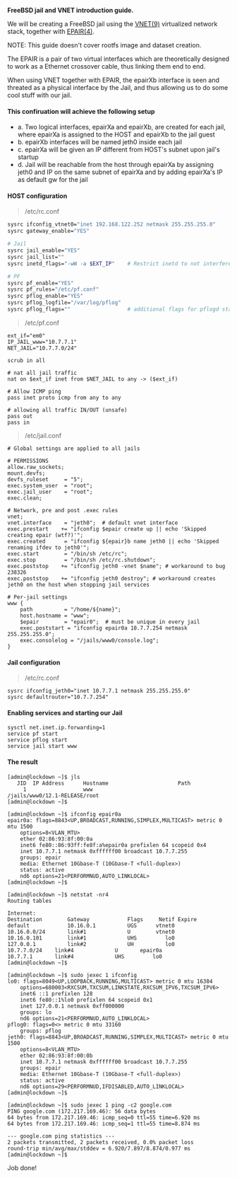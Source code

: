 **FreeBSD jail and VNET introduction guide.**

We will be creating a FreeBSD jail using the [VNET(9)](https://www.freebsd.org/cgi/man.cgi?query=vnet&sektion=9) virtualized network stack, together with [EPAIR(4)](https://www.freebsd.org/cgi/man.cgi?query=epair&sektion=4&apropos=0&manpath=FreeBSD+12.1-RELEASE+and+Ports).

NOTE: This guide doesn't cover rootfs image and dataset creation.

The EPAIR is a pair of two virtual interfaces which are theoretically designed to work as a Ethernet crossover cable, thus linking them end to end. 

When using VNET together with EPAIR, the epairXb interface is seen and threated as a physical interface by the Jail, and thus allowing us to do some cool stuff with our jail.

#### This confiruation will achieve the following setup ####
- a. Two logical interfaces, epairXa and epairXb, are created for each jail, where epairXa is assigned to the HOST and epairXb to the jail guest
- b. epairXb interfaces will be named jeth0 inside each jail
- c. epairXa will be given an IP different from HOST's subnet upon jail's startup
- d. Jail will be reachable from the host through epairXa by assigning jeth0 and IP on the same subnet of epairXa and by adding epairXa's IP as default gw for the jail

#### HOST configuration ####
> /etc/rc.conf 
```sh
sysrc ifconfig_vtnet0="inet 192.168.122.252 netmask 255.255.255.0"
sysrc gateway_enable="YES"

# Jail
sysrc jail_enable="YES"
sysrc jail_list=""
sysrc inetd_flags="-wW -a $EXT_IP"    # Restrict inetd to not interfere with jails

# PF
sysrc pf_enable="YES"
sysrc pf_rules="/etc/pf.conf"
sysrc pflog_enable="YES"
sysrc pflog_logfile="/var/log/pflog" 
sysrc pflog_flags=""                  # additional flags for pflogd startup
```
> /etc/pf.conf
```
ext_if="em0"
IP_JAIL_www="10.7.7.1"
NET_JAIL="10.7.7.0/24"

scrub in all

# nat all jail traffic
nat on $ext_if inet from $NET_JAIL to any -> ($ext_if)

# Allow ICMP ping
pass inet proto icmp from any to any

# allowing all traffic IN/OUT (unsafe)
pass out
pass in
```
> /etc/jail.conf
```
# Global settings are applied to all jails

# PERMISSIONS
allow.raw_sockets;
mount.devfs;
devfs_ruleset     = "5";
exec.system_user  = "root";
exec.jail_user    = "root";
exec.clean;

# Network, pre and post .exec rules
vnet;
vnet.interface    = "jeth0";  # default vnet interface
exec.prestart    += "ifconfig $epair create up || echo 'Skipped creating epair (wtf?)'";
exec.created      = "ifconfig ${epair}b name jeth0 || echo 'Skipped renaming ifdev to jeth0'";
exec.start        = "/bin/sh /etc/rc";
exec.stop         = "/bin/sh /etc/rc.shutdown";
exec.poststop    += "ifconfig jeth0 -vnet $name"; # workaround to bug 238326
exec.poststop    += "ifconfig jeth0 destroy"; # workaround creates jeth0 on the host when stopping jail services

# Per-jail settings
www {
    path          = "/home/${name}";
    host.hostname = "www";
    $epair        = "epair0";  # must be unique in every jail
    exec.poststart = "ifconfig epair0a 10.7.7.254 netmask 255.255.255.0";
    exec.consolelog = "/jails/www0/console.log";
}
```
#### Jail configuration ####
> /etc/rc.conf
```
sysrc ifconfig_jeth0="inet 10.7.7.1 netmask 255.255.255.0"
sysrc defaultrouter="10.7.7.254"
```
#### Enabling services and starting our Jail ####
```
sysctl net.inet.ip.forwarding=1 
service pf start
service pflog start
service jail start www
 ```
#### The result ####
```
[admin@lockdown ~]$ jls
   JID  IP Address      Hostname                      Path
     1                  www                           /jails/www0/12.1-RELEASE/root
[admin@lockdown ~]$ 

[admin@lockdown ~]$ ifconfig epair0a 
epair0a: flags=8843<UP,BROADCAST,RUNNING,SIMPLEX,MULTICAST> metric 0 mtu 1500
	options=8<VLAN_MTU>
	ether 02:86:93:8f:00:0a
	inet6 fe80::86:93ff:fe8f:a%epair0a prefixlen 64 scopeid 0x4
	inet 10.7.7.1 netmask 0xffffff00 broadcast 10.7.7.255
	groups: epair
	media: Ethernet 10Gbase-T (10Gbase-T <full-duplex>)
	status: active
	nd6 options=21<PERFORMNUD,AUTO_LINKLOCAL>
[admin@lockdown ~]$

[admin@lockdown ~]$ netstat -nr4
Routing tables

Internet:
Destination        Gateway            Flags     Netif Expire
default            10.16.0.1          UGS      vtnet0
10.16.0.0/24       link#1             U        vtnet0
10.16.0.101        link#1             UHS         lo0
127.0.0.1          link#2             UH          lo0
10.7.7.0/24    link#4             U       epair0a
10.7.7.1       link#4             UHS         lo0
[admin@lockdown ~]$ 

[admin@lockdown ~]$ sudo jexec 1 ifconfig
lo0: flags=8049<UP,LOOPBACK,RUNNING,MULTICAST> metric 0 mtu 16384
	options=680003<RXCSUM,TXCSUM,LINKSTATE,RXCSUM_IPV6,TXCSUM_IPV6>
	inet6 ::1 prefixlen 128
	inet6 fe80::1%lo0 prefixlen 64 scopeid 0x1
	inet 127.0.0.1 netmask 0xff000000
	groups: lo
	nd6 options=21<PERFORMNUD,AUTO_LINKLOCAL>
pflog0: flags=0<> metric 0 mtu 33160
	groups: pflog
jeth0: flags=8843<UP,BROADCAST,RUNNING,SIMPLEX,MULTICAST> metric 0 mtu 1500
	options=8<VLAN_MTU>
	ether 02:86:93:8f:00:0b
	inet 10.7.7.1 netmask 0xffffff00 broadcast 10.7.7.255
	groups: epair
	media: Ethernet 10Gbase-T (10Gbase-T <full-duplex>)
	status: active
	nd6 options=29<PERFORMNUD,IFDISABLED,AUTO_LINKLOCAL>
[admin@lockdown ~]$ 

[admin@lockdown ~]$ sudo jexec 1 ping -c2 google.com
PING google.com (172.217.169.46): 56 data bytes
64 bytes from 172.217.169.46: icmp_seq=0 ttl=55 time=6.920 ms
64 bytes from 172.217.169.46: icmp_seq=1 ttl=55 time=8.874 ms

--- google.com ping statistics ---
2 packets transmitted, 2 packets received, 0.0% packet loss
round-trip min/avg/max/stddev = 6.920/7.897/8.874/0.977 ms
[admin@lockdown ~]$ 
```

Job done!